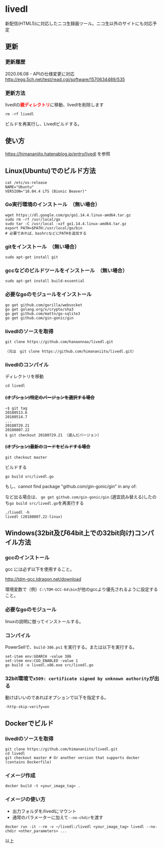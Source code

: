 # livedl
新配信(HTML5)に対応したニコ生録画ツール。ニコ生以外のサイトにも対応予定

## 更新
### 更新履歴
2020.06.08 - APIの仕様変更に対応  
http://egg.5ch.net/test/read.cgi/software/1570634489/535

### 更新方法

livedlの<label style="color:red">**親ディレクトリ**</label>に移動、livedlを削除します
```
rm -rf livedl
```
ビルドを再実行し、Livedlビルドする。


## 使い方
https://himananiito.hatenablog.jp/entry/livedl
を参照

## Linux(Ubuntu)でのビルド方法
```
cat /etc/os-release
NAME="Ubuntu"
VERSION="18.04.4 LTS (Bionic Beaver)"
```

### Go実行環境のインストール　（無い場合）
```
wget https://dl.google.com/go/go1.14.4.linux-amd64.tar.gz
sudo rm -rf /usr/local/go
sudo tar -C /usr/local -xzf go1.14.4.linux-amd64.tar.gz
export PATH=$PATH:/usr/local/go/bin
# 必要であれば、bashrcなどにPATHを追加する
```

### gitをインストール　（無い場合）
```
sudo apt-get install git
```

### gccなどのビルドツールをインストール　（無い場合）
```
sudo apt-get install build-essential
```

### 必要なgoのモジュールをインストール
```
go get github.com/gorilla/websocket
go get golang.org/x/crypto/sha3
go get github.com/mattn/go-sqlite3
go get github.com/gin-gonic/gin
```

### livedlのソースを取得
```
git clone https://github.com/hanaonnao/livedl.git

（元は　git clone https://github.com/himananiito/livedl.git）
```

### livedlのコンパイル

ディレクトリを移動
```
cd livedl
```

#### ~~(オプション)特定のバージョンを選択する場合~~
```
~$ git tag
20180513.6
20180514.7
...
20180729.21
20180807.22
$ git checkout 20180729.21 （選んだバージョン）
```

#### ~~(オプション)最新のコードをビルドする場合~~
```
git checkout master
```

ビルドする
```
go build src/livedl.go
```
もし、cannot find package "github.com/gin-gonic/gin" in any of:

など出る場合は、
`go get github.com/gin-gonic/gin` (適宜読み替える)したのち`go build src/livedl.go`を再実行する

```
./livedl -h
livedl (20180807.22-linux)
```

## Windows(32bit及び64bit上での32bit向け)コンパイル方法

### gccのインストール

gcc には必ず以下を使用すること。

http://tdm-gcc.tdragon.net/download

環境変数で（例）`C:\TDM-GCC-64\bin`が他のgccより優先されるように設定すること。

### 必要なgoのモジュール

linuxの説明に倣ってインストールする。

### コンパイル

PowerSellで、`build-386.ps1` を実行する。または以下を実行する。

```
set-item env:GOARCH -value 386
set-item env:CGO_ENABLED -value 1
go build -o livedl.x86.exe src/livedl.go
```

### 32bit環境で`x509: certificate signed by unknown authority`が出る

動けばいいのであればオプションで以下を指定する。

`-http-skip-verify=on`

## Dockerでビルド

### livedlのソースを取得
```
git clone https://github.com/himananiito/livedl.git
cd livedl
git checkout master # Or another version that supports docker (contains Dockerfile)
```

### イメージ作成
```
docker build -t <your_image_tag> .
```

### イメージの使い方

- 出力フォルダを/livedlにマウント
- 通常のパラメーターに加えて`--no-chdir`を渡す

```
docker run -it --rm -v ~/livedl:/livedl <your_image_tag> livedl --no-chdir <other_parameters> ...
```

以上

